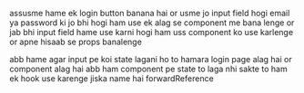 assusme hame ek login button banana hai or usme jo input field hogi email ya password ki jo bhi hogi ham use ek alag se component me bana lenge or jab bhi input field hame use karni hogi ham uss component ko use karlenge or apne hisaab se props banalenge 

abb hame agar input pe koi state lagani ho to hamara login page alag hai or component alag hai abb ham component pe state to laga nhi sakte to ham ek hook use karenge jiska name hai forwardReference